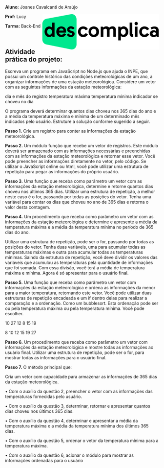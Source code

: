 **Aluno:** Joanes Cavalcanti de Araújo 

<img align="right" img src="https://github.com/JoanesAraujo/Joanes_Screenshot/blob/master/descomplica_logo/Logo_-_Descomplica.png">

**Prof:** Lucy

**Turma:** Back-End
<br/><br/><br/>
## Atividade prática do projeto:

Escreva um programa em JavaScript no Node.js que ajuda o INPE, que possui um 
controle histórico das condições meteorológicas de um ano, a organizar 
informações de uma estação meteorológica. Considere um vetor com as seguintes 
informações da estação meteorológica:

dia e mês do registro
temperatura máxima
temperatura mínima
indicador se choveu no dia

O programa deverá determinar quantos dias choveu nos 365 dias do ano e a média 
da temperatura máxima e mínima de um determinado mês indicados pelo usuário.
Estruture a solução conforme sugerido a seguir.

**Passo 1.** Crie um registro para conter as informações da estação 
meteorológica.



**Passo 2.** Um módulo função que recebe um vetor de registros. Este módulo  deverá ser armazenado com as informações necessárias e preenchidas com as  informações da estação meteorológica e retornar esse vetor. Você pode preencher as informações diretamente no vetor, pelo código.  Se utilizar o JavaScript online ou html, você pode utilizar uma estrutura de repetição  para pegar as informações do próprio usuário.



**Passo 3.** Uma função que receba como parâmetro um vetor com as  informações da estação meteorológica, determine e retorne quantos dias choveu  nos últimos 365 dias.  Utilizar uma estrutura de repetição, a melhor neste caso é o for, passando por todas  as posições do vetor. Tenha uma variável para contar os dias que choveu no ano  de 365 dias e retorna o valor desta contagem. 

**Passo 4.** Um procedimento que receba como parâmetro um vetor com as  informações da estação meteorológica e determine e apresente a média da  temperatura máxima e a média da temperatura mínima no período de 365 dias do  ano.

Utilizar uma estrutura de repetição, pode ser o for, passando por todas as posições  do vetor. Tenha duas variáveis, uma para acumular todas as temperaturas máximas  e outra para acumular todas as temperaturas mínimas. Saindo da estrutura de  repetição, você deve dividir os valores das variáveis que acumulou as temperaturas pela quantidade de informações que foi somada. Com essa divisão, você terá a  média de temperatura máxima e mínima. Agora é só apresentar para o usuário final.



**Passo 5.** Uma função que receba como parâmetro um vetor com informações  da estação meteorológica e ordena as informações da menor para a maior  temperatura, retornando este vetor. Você pode utilizar duas estruturas de repetição encadeada e um if dentro delas para  realizar a comparação e a ordenação. Como um bubblesort. Esta ordenação pode  ser ou pela temperatura máxima ou pela temperatura mínima. Você pode escolher. 



10 27 12 8 15 19 

8 10 12 15 19 27 



**Passo 6.** Um procedimento que receba como parâmetro um vetor com  informações da estação meteorológica e mostre todas as informações ao usuário  final.  Utilizar uma estrutura de repetição, pode ser o for, para mostrar todas as  informações para o usuário final.





**Passo 7.** O método principal que:

Cria um vetor com capacidade para armazenar as informações de 365 dias da  estação meteorológica. 

• Com o auxílio da questão 2, preencher o vetor com as informações das  temperaturas fornecidas pelo usuário. 

• Com o auxílio da questão 3, determinar, retornar e apresentar quantos dias  choveu nos últimos 365 dias. 

• Com o auxílio da questão 4, determinar e apresentar a média da temperatura  máxima e a média da temperatura mínima dos últimos 365 dias. 

• Com o auxílio da questão 5, ordenar o vetor da temperatura mínima para a  temperatura máxima. 

• Com o auxílio da questão 6, acionar o módulo para mostrar as informações  ordenadas para o usuário
